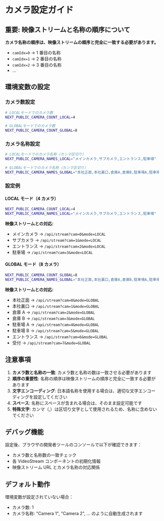 # カメラ設定ガイド

## 重要: 映像ストリームと名称の順序について

**カメラ名称の順序は、映像ストリームの順序と完全に一致する必要があります。**

- `camIdx=0` → 1 番目の名称
- `camIdx=1` → 2 番目の名称
- `camIdx=2` → 3 番目の名称
- ...

## 環境変数の設定

### カメラ数設定

```bash
# LOCALモードでのカメラ数
NEXT_PUBLIC_CAMERA_COUNT_LOCAL=4

# GLOBALモードでのカメラ数
NEXT_PUBLIC_CAMERA_COUNT_GLOBAL=8
```

### カメラ名称設定

```bash
# LOCALモードでのカメラ名称（カンマ区切り）
NEXT_PUBLIC_CAMERA_NAMES_LOCAL="メインカメラ,サブカメラ,エントランス,駐車場"

# GLOBALモードでのカメラ名称（カンマ区切り）
NEXT_PUBLIC_CAMERA_NAMES_GLOBAL="本社正面,本社裏口,倉庫A,倉庫B,駐車場A,駐車場B,エントランス,受付"
```

### 設定例

#### LOCAL モード（4 カメラ）

```bash
NEXT_PUBLIC_CAMERA_COUNT_LOCAL=4
NEXT_PUBLIC_CAMERA_NAMES_LOCAL="メインカメラ,サブカメラ,エントランス,駐車場"
```

**映像ストリームとの対応:**

- メインカメラ → `/api/stream?cam=0&mode=LOCAL`
- サブカメラ → `/api/stream?cam=1&mode=LOCAL`
- エントランス → `/api/stream?cam=2&mode=LOCAL`
- 駐車場 → `/api/stream?cam=3&mode=LOCAL`

#### GLOBAL モード（8 カメラ）

```bash
NEXT_PUBLIC_CAMERA_COUNT_GLOBAL=8
NEXT_PUBLIC_CAMERA_NAMES_GLOBAL="本社正面,本社裏口,倉庫A,倉庫B,駐車場A,駐車場B,エントランス,受付"
```

**映像ストリームとの対応:**

- 本社正面 → `/api/stream?cam=0&mode=GLOBAL`
- 本社裏口 → `/api/stream?cam=1&mode=GLOBAL`
- 倉庫 A → `/api/stream?cam=2&mode=GLOBAL`
- 倉庫 B → `/api/stream?cam=3&mode=GLOBAL`
- 駐車場 A → `/api/stream?cam=4&mode=GLOBAL`
- 駐車場 B → `/api/stream?cam=5&mode=GLOBAL`
- エントランス → `/api/stream?cam=6&mode=GLOBAL`
- 受付 → `/api/stream?cam=7&mode=GLOBAL`

## 注意事項

1. **カメラ数と名称の一致**: カメラ数と名称の数は一致させる必要があります
2. **順序の重要性**: 名称の順序は映像ストリームの順序と完全に一致する必要があります
3. **文字エンコーディング**: 日本語名称を使用する場合は、適切な文字エンコーディングを設定してください
4. **スペース**: 名称にスペースが含まれる場合は、そのまま設定可能です
5. **特殊文字**: カンマ（,）は区切り文字として使用されるため、名称に含めないでください

## デバッグ機能

設定後、ブラウザの開発者ツールのコンソールで以下が確認できます：

- カメラ数と名称数の一致チェック
- 各 VideoStream コンポーネントの初期化情報
- 映像ストリーム URL とカメラ名称の対応関係

## デフォルト動作

環境変数が設定されていない場合：

- カメラ数: 1
- カメラ名称: "Camera 1", "Camera 2", ... のように自動生成されます
